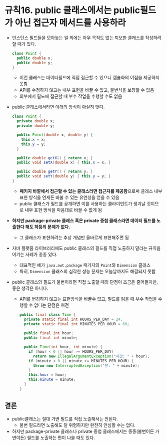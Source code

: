 # 규칙16. public 클래스에서는 public필드가 아닌 접근자 메서드를 사용하라

- 인스턴스 필드들을 모아놓는 일 외에는 아무 목적도 없는 퇴보한 클래스를 작성하려 할 때가 있다. 

  ```java
  class Point {
  	public double x;
  	public double y;
  }
  ```

  - 이런 클래스는 데이터필드에 직접 접근할 수 있으니 캡슐화의 이점을 제공하지 못함
  - API를 수정하지 않고는 내부 표현을 바꿀 수 없고, 불변식을 보장할 수 없음
  - 외부에서 필드에 접근할 때 부수 작업을 수행할 수도 없음



- public 클래스에서라면 아래의 방식이 확실히 맞다.

  ```java
  class Point { 
    private double x;
    private double y;
  
    public Point(double x, double y) {
      this.x = x;
      this.y = y;
    }
  
    public double getX() { return x; }
    public void setX(double x) { this.x = x; }
  
    public double getY() { return y; }
    public void setY(double y) { this.y = y; }
  }
  ```

  - **패키지 바깥에서 접근할 수 있는 클래스라면 접근자를 제공함**으로써 클래스 내부 표현 방식을 언제든 바쑬 수 있는 유연성을 얻을 수 있음
  - public 클래스가 필드를 공개하면 이를 사용하는 클라이언트가 생겨날 것이므로 내부 표현 방식을 마음대로 바꿀 수 없게 됨

- **하지만 package-private 클래스 혹은 private 중첩 클래스라면 데이터 필드를 노출한다 해도 하등의 문제가 없다.**

  - 그 클래스가 표현하려는 추상 개념만 올바르게 표현해주면 됨

- 자바 플랫폼 라이브러리에도 public 클래스의 필드를 직접 노출하지 말라는 규칙을 어기는 사례가 종종 있다.

  - 대표적인 예가 ```java.awt.package``` 패키지의 ```Point```와 ```Dimension``` 클래스
  - 특히, ```Dimension``` 클래스의 심각한 성능 문제는 오늘날까지도 해결되지 못함

- public 클래스의 필드가 불변이라면 직접 노출할 때의 단점이 조금은 줄어들지만, 좋은 생각은 아니다. 

  - API를 변경하지 않고는 표현방식을 바꿀수 없고, 필드를 읽을 때 부수 작업을 수행할 수 없다는 단점은 여전

    ```java
    public final class Time {
      private static final int HOURS_PER_DAY = 24;
      private static final int MINUTES_PER_HOUR = 60;
       
      public final int hour;
      public final int minute;
    
      public Time(int hour, int minute) {
        if (hour < 0 || hour >= HOURS_PER_DAY) 
          return new IllegalArgumentException("시간: " + hour);
        if (minute < 0 || minute >= MINUTES_PER_HOUR) {
          throw new InterruptedException("분: " + minute);
        }
        this.hour = hour;
        this.minute = minute;
      }
    }
    
    ```

## 결론

- public클래스는 절대 가변 필드를 직접 노출해서는 안된다.
  - 불변 필드라면 노출해도 덜 위험하지만 완전히 안심할 수는 없다.
- 하지만 package-private 클래스나 private 중첩 클래스에서는 종종(불변이든 가변이든) 필드를 노출하는 편이 나을 때도 있다.